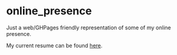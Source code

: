 # online_presence

Just a web/GHPages friendly representation of some of my online presence.

My current resume can be found [here](Pearce_Barry_Resume.pdf).
